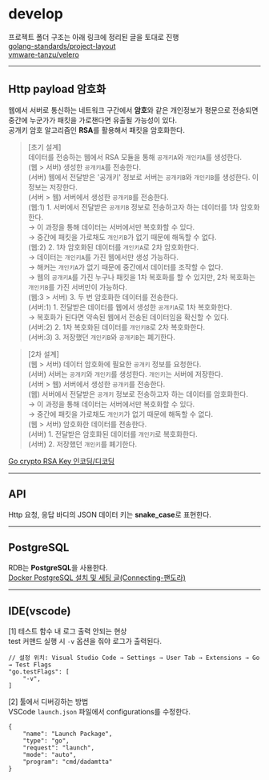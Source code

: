 # develop

프로젝트 폴더 구조는 아래 링크에 정리된 글을 토대로 진행  
[golang-standards/project-layout](https://github.com/golang-standards/project-layout)  
[vmware-tanzu/velero](https://github.com/vmware-tanzu/velero)

---

## Http payload 암호화

웹에서 서버로 통신하는 네트워크 구간에서 **암호**와 같은 개인정보가 평문으로 전송되면 중간에 누군가가 패킷을 가로챈다면 유출될 가능성이 있다.  
공개키 암호 알고리즘인 **RSA**를 활용해서 패킷을 암호화한다.  

> [초기 설계]  
> 데이터를 전송하는 웹에서 RSA 모듈을 통해 `공개키A`와 `개인키A`를 생성한다.  
> (웹 > 서버) 생성한 `공개키A`를 전송한다.  
> (서버) 웹에서 전달받은 '공개키' 정보로 서버는 `공개키B`와 `개인키B`를 생성한다. 이 정보는 저장한다.  
> (서버 > 웹) 서버에서 생성한 `공개키B`를 전송한다.  
> (웹:1) 1. 서버에서 전달받은 `공개키B` 정보로 전송하고자 하는 데이터를 1차 암호화한다.  
> → 이 과정을 통해 데이터는 서버에서만 복호화할 수 있다.  
> → 중간에 패킷을 가로채도 `개인키B`가 없기 때문에 해독할 수 없다.  
> (웹:2) 2. 1차 암호화된 데이터를 `개인키A`로 2차 암호화한다.  
> → 데이터는 `개인키A`를 가진 웹에서만 생성 가능하다.  
> → 해커는 `개인키A`가 없기 때문에 중간에서 데이터를 조작할 수 없다.  
> → 웹의 `공개키A`를 가진 누구나 패킷을 1차 복호화를 할 수 있지만, 2차 복호화는 `개인키B`를 가진 서버만이 가능하다.  
> (웹:3 > 서버) 3. 두 번 암호화한 데이터를 전송한다.  
> (서버:1) 1. 전달받은 데이터를 웹에서 생성한 `공개키A`로 1차 복호화한다.  
> → 복호화가 된다면 약속된 웹에서 전송된 데이터임을 확신할 수 있다.  
> (서버:2) 2. 1차 복호화된 데이터를 `개인키B`로 2차 복호화한다.  
> (서버:3) 3. 저장했던 `개인키B`와 `공개키B`는 폐기한다.

> [2차 설계]  
> (웹 > 서버) 데이터 암호화에 필요한 `공개키` 정보를 요청한다.  
> (서버) 서버는 `공개키`와 `개인키`를 생성한다. `개인키`는 서버에 저장한다.  
> (서버 > 웹) 서버에서 생성한 `공개키`를 전송한다.  
> (웹) 서버에서 전달받은 `공개키` 정보로 전송하고자 하는 데이터를 암호화한다.  
> → 이 과정을 통해 데이터는 서버에서만 복호화할 수 있다.  
> → 중간에 패킷을 가로채도 `개인키`가 없기 때문에 해독할 수 없다.  
> (웹 > 서버) 암호화한 데이터를 전송한다.  
> (서버) 1. 전달받은 암호화된 데이터를 `개인키`로 복호화한다.  
> (서버) 2. 저장했던 `개인키`를 폐기한다.

[Go crypto RSA Key 인코딩/디코딩](https://www.vompressor.com/go-cypto-rsa2/)

---

## API

Http 요청, 응답 바디의 JSON 데이터 키는 **snake_case**로 표현한다.  

---

## PostgreSQL

RDB는 **PostgreSQL**을 사용한다.  
[Docker PostgreSQL 설치 및 세팅 글(Connecting-팬도라)](https://judo0179.tistory.com/96)

---

## IDE(vscode)

[1] 테스트 함수 내 로그 출력 안되는 현상  
test 커맨드 실행 시 `-v` 옵션을 줘야 로그가 출력된다.  

```text
// 설정 위치: Visual Studio Code → Settings → User Tab → Extensions → Go → Test Flags
"go.testFlags": [ 
    "-v",
]
```

[2] 툴에서 디버깅하는 방법  
VSCode `launch.json` 파일에서 configurations를 수정한다.  

```text
{
    "name": "Launch Package",
    "type": "go",
    "request": "launch",
    "mode": "auto",
    "program": "cmd/dadamtta"
}
```
